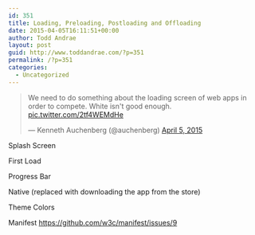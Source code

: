 ```yaml
---
id: 351
title: Loading, Preloading, Postloading and Offloading
date: 2015-04-05T16:11:51+00:00
author: Todd Andrae
layout: post
guid: http://www.toddandrae.com/?p=351
permalink: /?p=351
categories:
  - Uncategorized
---
```

<blockquote class="twitter-tweet" width="550">
  <p>
    We need to do something about the loading screen of web apps in order to compete. White isn't good enough. <a href="http://t.co/2tf4WEMdHe">pic.twitter.com/2tf4WEMdHe</a>
  </p>
  
  <p>
    &mdash; Kenneth Auchenberg (@auchenberg) <a href="https://twitter.com/auchenberg/status/584738927233212416">April 5, 2015</a>
  </p>
</blockquote>



Splash Screen

First Load

Progress Bar

Native (replaced with downloading the app from the store)

Theme Colors

Manifest https://github.com/w3c/manifest/issues/9